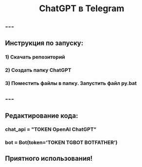 <h1 align="center">ChatGPT в Telegram</h1>
<h2>---</h2>
<h2>Инструкция по запуску:</h2>
<h3>1) Скачать репозиторий</h3>
<h3>2) Создать папку ChatGPT</h3>
<h3>3) Поместить файлы в папку. Запустить файл py.bat</h3>
<h2>---</h2>
<h2>Редактирование кода:</h2>
<h3>chat_api = "TOKEN OpenAI ChatGPT"</h3>
<h3>bot = Bot(token='TOKEN TGBOT BOTFATHER')</h3>



<h2>Приятного использования!</h2>
